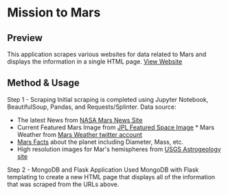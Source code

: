 # Mission to Mars

## Preview
This application scrapes various websites for data related to Mars and displays the information in a single HTML page. 
[View Website](https://mission-mars0703.herokuapp.com/)

## Method & Usage

Step 1 - Scraping
Initial scraping is completed using Jupyter Notebook, BeautifulSoup, Pandas, and Requests/Splinter.
Data source:
* The latest News from [NASA Mars News Site](https://mars.nasa.gov/news/) 
* Current Featured Mars Image from [JPL Featured Space Image](https://www.jpl.nasa.gov/spaceimages/?search=&category=Mars)     * Mars Weather from [Mars Weather twitter account](https://twitter.com/marswxreport?lang=en)
* [Mars Facts](http://space-facts.com/mars/) about the planet including Diameter, Mass, etc. 
* High resolution images for Mar's hemispheres from [USGS Astrogeology site](https://astrogeology.usgs.gov/search/results?q=hemisphere+enhanced&k1=target&v1=Mars) 
    
Step 2 - MongoDB and Flask Application
Used MongoDB with Flask templating to create a new HTML page that displays all of the information that was scraped from the URLs above.
